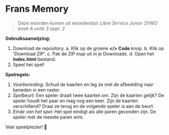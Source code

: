 # Frans Memory

> Deze woorden komen uit woordenlijst: <i>Libre Service Junior 2VWO boek A unité 3 appr. 2</i>

<b>Gebruiksaanwijzing:</b>
1. Download de repository.
     a. Klik op de groene <b></> Code</b> knop.
     b. Klik op 'Download ZIP'.
     c. Pak de ZIP map uit in je Downloads.
     d. Open het <b>index.html</b> bestand.
2. Speel het spel!

<b>Spelregels:</b>
1. <i>Voorbereiding:</i>
Schud de kaarten en leg ze met de afbeelding naar beneden in een raster.
2. <i>Spelbeurt:</i>
Een speler draait twee kaarten om.
Zijn de kaarten gelijk? De speler houdt het paar en mag nog een keer.
Zijn de kaarten verschillend? Draai ze terug en de volgende speler is aan de beurt.
3. <i>Einde van het spel:</i>
Het spel eindigt als alle paren gevonden zijn.
De speler met de meeste paren wint.

Veel speelplezier! 🎴
